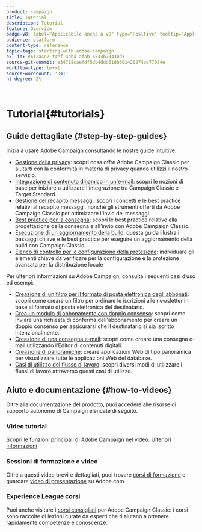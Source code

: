 ```yaml
---
product: campaign
title: Tutorial
description: Tutorial
feature: Overview
badge-v8: label="Applicabile anche a v8" type="Positive" tooltip="Applicabile anche a Campaign v8"
audience: platform
content-type: reference
topic-tags: starting-with-adobe-campaign
exl-id: e612a4e7-f4ef-4db4-afab-5544b73430d3
source-git-commit: e34718caefdf5db4ddd61db601420274be77054e
workflow-type: tm+mt
source-wordcount: '341'
ht-degree: 2%

---
```


# Tutorial{#tutorials}



## Guide dettagliate {#step-by-step-guides}

Inizia a usare Adobe Campaign consultando le nostre guide intuitive.

* [Gestione della privacy](https://helpx.adobe.com/it/campaign/kb/acc-privacy.html): scopri cosa offre Adobe Campaign Classic per aiutarti con la conformità in materia di privacy quando utilizzi il nostro servizio.
* [Integrazione di contenuto dinamico in un&#39;e-mail](https://experienceleague.adobe.com/docs/campaign-classic/using/integrating-with-adobe-experience-cloud/adobe-target/inserting-a-dynamic-image.html): scopri le nozioni di base per iniziare a utilizzare l&#39;integrazione tra Campaign Classic e Target Standard.
* [Gestione del recapito messaggi](../../delivery/using/about-deliverability.md): scopri i concetti e le best practice relativi al recapito messaggi, nonché gli strumenti offerti da Adobe Campaign Classic per ottimizzare l&#39;invio dei messaggi.
* [Best practice per la consegna](../../delivery/using/delivery-best-practices.md): scopri le best practice relative alla progettazione della consegna e all’invio con Adobe Campaign Classic.
* [Esecuzione di un aggiornamento della build](https://helpx.adobe.com/it/campaign/kb/acc-build-upgrade.html): questa guida illustra i passaggi chiave e le best practice per eseguire un aggiornamento della build con Campaign Classic.
* [Elenco di controllo per la configurazione della protezione](https://helpx.adobe.com/it/campaign/kb/acc-security.html): individuare gli elementi chiave da verificare per la configurazione e la protezione avanzata per la distribuzione locale

Per ulteriori informazioni su Adobe Campaign, consulta i seguenti casi d’uso ed esempi:

* [Creazione di un filtro per il formato di posta elettronica degli abbonati](../../platform/using/use-case.md#creating-a-filter-on-the-email-format-of-subscribers): scopri come creare un filtro per ordinare le iscrizioni alle newsletter in base al formato di posta elettronica del destinatario.
* [Crea un modulo di abbonamento con doppio consenso](../../web/using/use-cases-web-forms.md#create-a-subscription--form-with-double-opt-in): scopri come inviare una richiesta di conferma dell&#39;abbonamento per creare un doppio consenso per assicurarsi che il destinatario si sia iscritto intenzionalmente.
* [Creazione di una consegna e-mail](../../web/using/use-case-creating-an-email-delivery.md): scopri come creare una consegna e-mail utilizzando l&#39;Editor di contenuti digitali.
* [Creazione di panoramiche](../../web/using/use-cases-creating-overviews.md): creare applicazioni Web di tipo panoramica per visualizzare tutte le applicazioni Web del database.
* [Casi di utilizzo del flusso di lavoro](../../workflow/using/about-workflow-use-cases.md): scopri diversi modi di utilizzare i flussi di lavoro attraverso questi casi di utilizzo.

## Aiuto e documentazione {#how-to-videos}

Oltre alla documentazione del prodotto, puoi accedere alle risorse di supporto autonomo di Campaign elencate di seguito.

### Video tutorial

Scopri le funzioni principali di Adobe Campaign nel video. [Ulteriori informazioni](https://experienceleague.adobe.com/docs/campaign-classic-learn/tutorials/overview.html?lang=it)

### Sessioni di formazione e video

Oltre a questi video brevi e dettagliati, puoi trovare [corsi di formazione](https://learning.adobe.com/catalog.html) e guardare [video di presentazione](https://www.adobe.com/training/video.html) su Adobe.com.

### Experience League corsi

Puoi anche visitare i [corsi consigliati](https://experienceleague.adobe.com/#dashboard/learning) per Adobe Campaign Classic: i corsi sono raccolte di lezioni curate da esperti che ti aiutano a ottenere rapidamente competenze e conoscenze.
